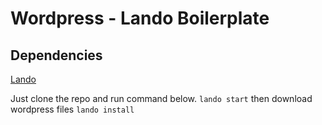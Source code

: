 # Wordpress - Lando Boilerplate

## Dependencies

[Lando](https://lando.dev/)

Just clone the repo and run command below.
`lando start`
then download wordpress files
`lando install`

